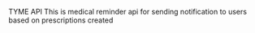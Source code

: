 TYME API
This is medical reminder api for sending notification to users based on prescriptions created
